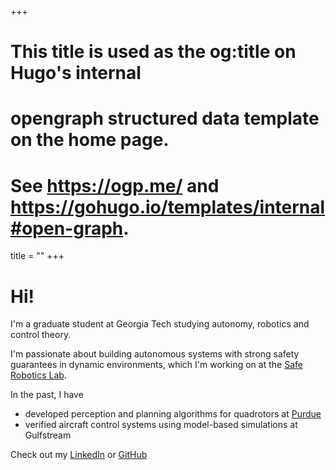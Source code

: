 +++
# This title is used as the og:title on Hugo's internal
# opengraph structured data template on the home page.
# See https://ogp.me/ and https://gohugo.io/templates/internal#open-graph.
title = ""
+++

# Hi!

I'm a graduate student at Georgia Tech studying autonomy, robotics and control theory. 

I'm passionate about building autonomous systems with strong safety guarantees in dynamic environments, which I'm working on at the [Safe Robotics Lab](https://saferoboticslab.me.gatech.edu/).

In the past, I have
- developed perception and planning algorithms for quadrotors at [Purdue](https://engineering.purdue.edu/PURT)
- verified aircraft control systems using model-based simulations at Gulfstream

Check out my [LinkedIn](https://www.linkedin.com/in/sundharvs/) or  [GitHub](https://github.com/sundharvs)

